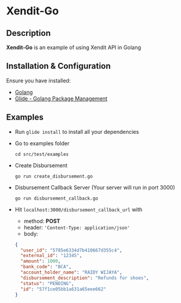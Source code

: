 # Xendit-Go

## Description
**Xendit-Go** is an example of using Xendit API in Golang

## Installation & Configuration
Ensure you have installed:
* [Golang](https://golang.org/doc/install)
* [Glide - Golang Package Management](https://github.com/Masterminds/glide)

## Examples
* Run `glide install` to install all your dependencies
* Go to examples folder

  `cd src/test/examples`
* Create Disbursement

  `go run create_disbursement.go`
* Disbursement Callback Server (Your server will run in port 3000)

  `go run disbursement_callback.go`
* Hit `localhost:3000/disbursement_callback_url` with
    * method: **POST**
    * header: `'Content-Type: application/json'`
    * body: 
    ```json
    {
      "user_id": "5785e6334d7b410667d355c4",
      "external_id": "12345",
      "amount": 1000,
      "bank_code": "BCA",
      "account_holder_name": "RAIDY WIJAYA",
      "disbursement_description": "Refunds for shoes",
      "status": "PENDING",
      "id": "57f1ce05bb1a631a65eee662"
    }
    ```
